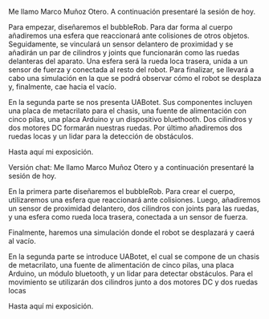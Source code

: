 Me llamo Marco Muñoz Otero. A continuación presentaré la sesión de hoy.

Para empezar, diseñaremos el bubbleRob. Para dar forma al cuerpo añadiremos una esfera que reaccionará ante colisiones de otros objetos.
Seguidamente, se vinculará un sensor delantero de proximidad y se añadirán un par de cilindros y joints que funcionarán como las ruedas delanteras del aparato.
Una esfera será la rueda loca trasera, unida a un sensor de fuerza y conectada al resto del robot.
Para finalizar, se llevará a cabo una simulación en la que se podrá observar cómo el robot se desplaza y, finalmente, cae hacia el vacío.

En la segunda parte se nos presenta UABotet. Sus componentes incluyen una placa de metacrilato para el chasis, una fuente de alimentación con cinco pilas, una placa Arduino y un dispositivo bluethooth. Dos cilindros y dos motores DC formarán nuestras ruedas. Por último añadiremos dos ruedas locas y un lidar para la detección de obstáculos. 

Hasta aquí mi exposición.


Versión chat:
Me llamo Marco Muñoz Otero y a continuación presentaré la sesión de hoy.

En la primera parte diseñaremos el bubbleRob. Para crear el cuerpo, utilizaremos una esfera que reaccionará ante colisiones. Luego, añadiremos un sensor de proximidad delantero, dos cilindros con joints para las ruedas, y una esfera como rueda loca trasera, conectada a un sensor de fuerza.

Finalmente, haremos una simulación donde el robot se desplazará y caerá al vacío.

En la segunda parte se introduce UABotet, el cual se compone de un chasis de metacrilato, una fuente de alimentación de cinco pilas, una placa Arduino, un módulo bluetooth, y un lidar para detectar obstáculos. Para el movimiento se utilizarán dos cilindros junto a dos motores DC y  dos ruedas locas 

Hasta aquí mi exposición.
